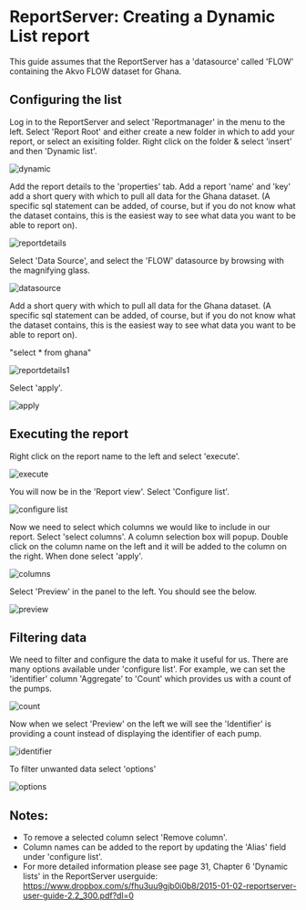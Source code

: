 # ReportServer:  Creating a Dynamic List report

This guide assumes that the ReportServer has a 'datasource' called 'FLOW' containing the Akvo FLOW dataset for Ghana.

##  Configuring the list

Log in to the ReportServer and select 'Reportmanager' in the menu to the left.  Select 'Report Root' and either create a new folder in which to add your report, or select an exisiting folder.  Right click on the folder & select 'insert' and then 'Dynamic list'.

![dynamic](https://raw.githubusercontent.com/akvo/akvo-reporting/master/Documentation/tutorials/report_server_user_guides/img/10.png?raw=true "dynamic list")

Add the report details to the 'properties' tab.  Add a report 'name' and 'key' add a short query with which to pull all data for the Ghana dataset.  (A specific sql statement can be added, of course, but if you do not know what the dataset contains, this is the easiest way to see what data you want to be able to report on). 

![reportdetails](https://raw.githubusercontent.com/akvo/akvo-reporting/master/Documentation/tutorials/report_server_user_guides/img/11.png?raw=true "report details")


Select 'Data Source', and select the 'FLOW' datasource by browsing with the magnifying glass.

![datasource](https://github.com/akvo/akvo-reporting/blob/master/Documentation/tutorials/report_server_user_guides/img/60.png?raw=true "datasource")

Add a short query with which to pull all data for the Ghana dataset.  (A specific sql statement can be added, of course, but if you do not know what the dataset contains, this is the easiest way to see what data you want to be able to report on).  

"select *
from ghana"

![reportdetails1](https://raw.githubusercontent.com/akvo/akvo-reporting/master/Documentation/tutorials/report_server_user_guides/img/11.png?raw=true "report details1")

Select 'apply'.

![apply](https://raw.githubusercontent.com/akvo/akvo-reporting/master/Documentation/tutorials/report_server_user_guides/img/40a.png?raw=true "apply")

## Executing the report

Right click on the report name to the left and select 'execute'.

![execute](https://raw.githubusercontent.com/akvo/akvo-reporting/master/Documentation/tutorials/report_server_user_guides/img/31.png?raw=true "execute")

You will now be in the 'Report view'.  Select 'Configure list'.

![configure list](https://raw.githubusercontent.com/akvo/akvo-reporting/master/Documentation/tutorials/report_server_user_guides/img/920.png?true=raw "configure list")

Now we need to select which columns we would like to include in our report.  Select 'select columns'. A column selection box will popup.  Double click on the column name on the left and it will be added to the column on the right.  When done select 'apply'.

![columns](https://raw.githubusercontent.com/akvo/akvo-reporting/master/Documentation/tutorials/report_server_user_guides/img/290.png?raw=true "columns")

Select 'Preview' in the panel to the left.  You should see the below.


![preview](https://raw.githubusercontent.com/akvo/akvo-reporting/master/Documentation/tutorials/report_server_user_guides/img/110.png?raw=true "preview")

## Filtering data

We need to filter and configure the data to make it useful for us.  There are many options available under 'configure list'.  For example, we can set the 'identifier' column 'Aggregate' to 'Count' which provides us with a count of the pumps.

![count](https://raw.githubusercontent.com/akvo/akvo-reporting/master/Documentation/tutorials/report_server_user_guides/img/120.png?raw=true "count")

Now when we select 'Preview' on the left we will see the 'Identifier' is providing a count instead of displaying the identifier of each pump.

![identifier](https://raw.githubusercontent.com/akvo/akvo-reporting/master/Documentation/tutorials/report_server_user_guides/img/130.png?raw=true "identifier")

To filter unwanted data select 'options'

![options](https://raw.githubusercontent.com/akvo/akvo-reporting/master/Documentation/tutorials/report_server_user_guides/img/911.png?raw=true "options")





## Notes:

- To remove a selected column select 'Remove column'. 
- Column names can be added to the report by updating the 'Alias' field under 'configure list'.
- For more detailed information please see page 31, Chapter 6 'Dynamic lists' in the ReportServer userguide:  https://www.dropbox.com/s/fhu3uu9gjb0i0b8/2015-01-02-reportserver-user-guide-2.2_300.pdf?dl=0
















